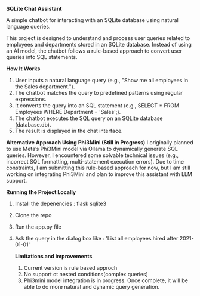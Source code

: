 **SQLite Chat Assistant**

A simple chatbot for interacting with an SQLite database using natural language queries.

This project is designed to understand and process user queries related to employees and departments stored in an SQLite database. Instead of using an AI model, the chatbot follows a rule-based approach to convert user queries into SQL statements.

**How It Works**
1. User inputs a natural language query (e.g., "Show me all employees in the Sales department.").
2. The chatbot matches the query to predefined patterns using regular expressions.
3. It converts the query into an SQL statement (e.g., SELECT * FROM Employees WHERE Department = 'Sales';).
4. The chatbot executes the SQL query on an SQLite database (database.db).
5. The result is displayed in the chat interface.

**Alternative Approach Using Phi3Mini (Still in Progress)**
I originally planned to use Meta’s Phi3Mini model via Ollama to dynamically generate SQL queries. However, I encountered some solvable technical issues (e.g., incorrect SQL formatting, multi-statement execution errors).
Due to time constraints, I am submitting this rule-based approach for now, but I am still working on integrating Phi3Mini and plan to improve this assistant with LLM support.

**Running the Project Locally**
1. Install the depenencies : flask sqlite3
2. Clone the repo
3. Run the app.py file
4. Ask the query in the dialog box like : 'List all employees hired after 2021-01-01'

   **Limitations and improvements**
   1. Current version is rule based approch
   2. No support ot nested conditions(complex queries)
   3. Phi3mini model integration is in progress. Once complete, it will be able to do more natural and dynamic query generation.
